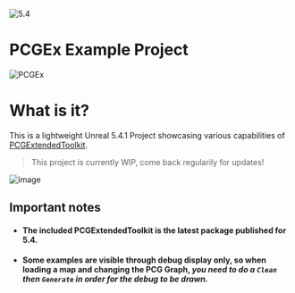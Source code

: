 ![5.4](https://img.shields.io/badge/5.4.1-darkgreen)
# PCGEx Example Project

![PCGEx](https://raw.githubusercontent.com/Nebukam/PCGExtendedToolkit/main/Resources/Icon128.png)

# What is it?
 This is a lightweight Unreal 5.4.1 Project showcasing various capabilities of [PCGExtendedToolkit](https://github.com/Nebukam/PCGExtendedToolkit).  

 > This project is currently WIP, come back regularily for updates!

![image](https://github.com/user-attachments/assets/e85deca5-9496-4c5e-a3d1-717e436a199b)

## Important notes
- #### The included PCGExtendedToolkit is the latest package published for 5.4.
- #### Some examples are visible through debug display only, so when loading a map and changing the PCG Graph, *you need to do a `Clean` then `Generate` in order for the debug to be drawn.*
